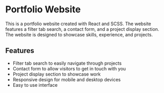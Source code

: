 # Portfolio Website

This is a portfolio website created with React and SCSS. The website features a filter tab search, a contact form, and a project display section. The website is designed to showcase skills, experience, and projects.

## Features

- Filter tab search to easily navigate through projects
- Contact form to allow visitors to get in touch with you
- Project display section to showcase work
- Responsive design for mobile and desktop devices
- Easy to use interface

    
    
    
    


